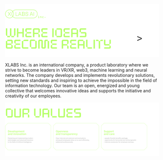![XLabs AI — Where Ideas Become Reality](./assets/header.png)

XLABS Inc. is an international company, a product laboratory where we strive to become leaders in VR/XR, web3, machine learning and neural networks. The company develops and implements revolutionary solutions, setting new standards and inspiring to achieve the impossible in the field of information technology. Our team is an open, energized and young collective that welcomes innovative ideas and supports the initiative and creativity of our employees.

![Our Values](./assets/values.png)
